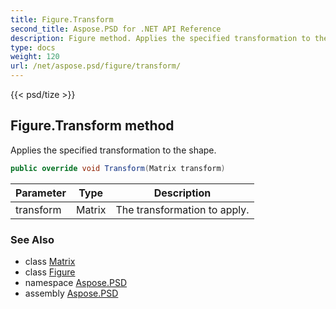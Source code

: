 ```yaml
---
title: Figure.Transform
second_title: Aspose.PSD for .NET API Reference
description: Figure method. Applies the specified transformation to the shape
type: docs
weight: 120
url: /net/aspose.psd/figure/transform/
---
```

{{< psd/tize >}}
## Figure.Transform method

Applies the specified transformation to the shape.

```csharp
public override void Transform(Matrix transform)
```

| Parameter | Type | Description |
| --- | --- | --- |
| transform | Matrix | The transformation to apply. |

### See Also

* class [Matrix](../../matrix/)
* class [Figure](../)
* namespace [Aspose.PSD](../../../aspose.psd/)
* assembly [Aspose.PSD](../../../)


